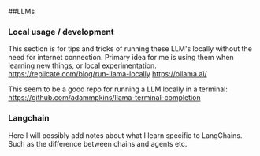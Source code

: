 ##LLMs

### Local usage / development
This section is for tips and tricks of running these LLM's locally without the
need for internet connection. Primary idea for me is using them when learning
new things, or local experimentation.
https://replicate.com/blog/run-llama-locally
https://ollama.ai/

This seem to be a good repo for running a LLM locally in a terminal:
https://github.com/adammpkins/llama-terminal-completion 

### Langchain
Here I will possibly add notes about what I learn specific to LangChains. Such
as the difference between chains and agents etc.
